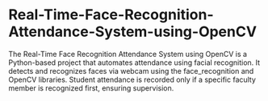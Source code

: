 # Real-Time-Face-Recognition-Attendance-System-using-OpenCV
The Real-Time Face Recognition Attendance System using OpenCV is a Python-based project that automates attendance using facial recognition. It detects and recognizes faces via webcam using the face_recognition and OpenCV libraries. Student attendance is recorded only if a specific faculty member is recognized first, ensuring supervision. 
